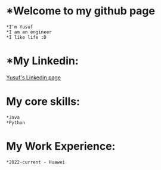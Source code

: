 # *Welcome to my github page 
    *I'm Yusuf
    *I am an engineer 
    *I like life :D
  
 
# *My Linkedin:
[Yusuf's Linkedin page](https://www.linkedin.com/in/yusuf-cans%C4%B1z-2b2b20182)
 
# My core skills:
    *Java
    *Python
    
# My Work Experience:
    *2022-current - Huawei
    

